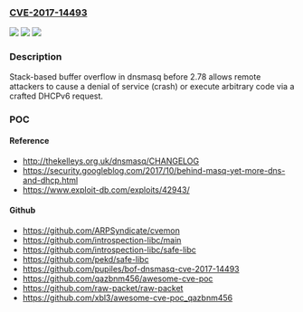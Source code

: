 ### [CVE-2017-14493](https://cve.mitre.org/cgi-bin/cvename.cgi?name=CVE-2017-14493)
![](https://img.shields.io/static/v1?label=Product&message=n%2Fa&color=blue)
![](https://img.shields.io/static/v1?label=Version&message=n%2Fa&color=blue)
![](https://img.shields.io/static/v1?label=Vulnerability&message=n%2Fa&color=brighgreen)

### Description

Stack-based buffer overflow in dnsmasq before 2.78 allows remote attackers to cause a denial of service (crash) or execute arbitrary code via a crafted DHCPv6 request.

### POC

#### Reference
- http://thekelleys.org.uk/dnsmasq/CHANGELOG
- https://security.googleblog.com/2017/10/behind-masq-yet-more-dns-and-dhcp.html
- https://www.exploit-db.com/exploits/42943/

#### Github
- https://github.com/ARPSyndicate/cvemon
- https://github.com/introspection-libc/main
- https://github.com/introspection-libc/safe-libc
- https://github.com/pekd/safe-libc
- https://github.com/pupiles/bof-dnsmasq-cve-2017-14493
- https://github.com/qazbnm456/awesome-cve-poc
- https://github.com/raw-packet/raw-packet
- https://github.com/xbl3/awesome-cve-poc_qazbnm456

